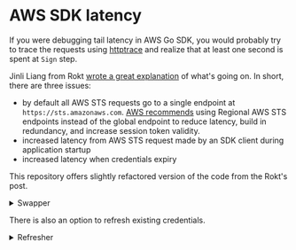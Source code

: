 # AWS SDK latency

If you were debugging tail latency in AWS Go SDK,
you would probably try to trace the requests using
[httptrace](https://github.com/aws/aws-sdk-go/tree/main/example/aws/request/httptrace)
and realize that at least one second is spent at `Sign` step.

Jinli Liang from Rokt
[wrote a great explanation](https://www.rokt.com/engineering-blog/improving-app-latency-eks)
of what's going on.
In short, there are three issues:

- by default all AWS STS requests go to a single endpoint at `https://sts.amazonaws.com`.
  [AWS recommends](https://docs.aws.amazon.com/IAM/latest/UserGuide/id_credentials_temp_enable-regions.html)
  using Regional AWS STS endpoints instead of the global endpoint
  to reduce latency, build in redundancy, and increase session token validity.
- increased latency from AWS STS request made by an SDK client during application startup
- increased latency when credentials expiry

This repository offers slightly refactored version of the code from the Rokt's post.

<details>

<summary>Swapper</summary>

```go
package main

import (
	"context"
	"os"
	"os/signal"

	"github.com/aws/aws-sdk-go/aws"
	"github.com/aws/aws-sdk-go/aws/session"
	"github.com/aws/aws-sdk-go/service/s3"
	"github.com/go-kit/log"
	"github.com/marselester/awscreds"
)

func main() {
	logger := log.NewJSONLogger(log.NewSyncWriter(os.Stderr))

	ctx, stop := signal.NotifyContext(context.Background(), os.Interrupt)
	defer stop()

	sess := session.Must(session.NewSession(&aws.Config{}))
	s3 := s3.New(sess)

	s, err := awscreds.NewSwapper(
		awscreds.New,
		awscreds.WithLogger(logger),
	)
	if err != nil {
		logger.Log("msg", "failed to get aws credentials", "err", err)
		return
	}
	s.Attach(s3.Client)
	s.Run(ctx)
}
```

</details>

There is also an option to refresh existing credentials.

<details>

<summary>Refresher</summary>

```go
package main

import (
	"context"
	"os"
	"os/signal"

	"github.com/aws/aws-sdk-go/aws"
	"github.com/aws/aws-sdk-go/aws/session"
	"github.com/go-kit/log"
	"github.com/marselester/awscreds"
)

func main() {
	logger := log.NewJSONLogger(log.NewSyncWriter(os.Stderr))

	ctx, stop := signal.NotifyContext(context.Background(), os.Interrupt)
	defer stop()

	sess := session.Must(session.NewSession(&aws.Config{}))

	r, err := awscreds.NewRefresher(
		sess.Config.Credentials,
		awscreds.WithLogger(logger),
	)
	if err != nil {
		logger.Log("msg", "failed to get aws credentials", "err", err)
		return
	}
	r.Run(ctx)
}
```

</details>
